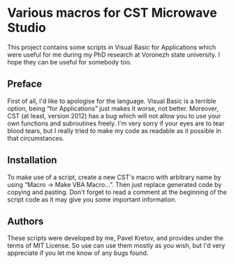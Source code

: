 Various macros for CST Microwave Studio
=======================================

This project contains some scripts in Visual Basic for Applications which were
useful for me during my PhD research at Voronezh state university. I hope they
can be useful for somebody too.

## Preface

First of all, I'd like to apologise for the language. Visual Basic is a terrible
option, being “for Applications” just makes it worse, not better. Moreover, CST
(at least, version 2012) has a bug which will not allow you to use your own
functions and subroutines freely. I'm very sorry if your eyes are to tear blood
tears, but I really tried to make my code as readable as it possible in that
circumstances.

## Installation

To make use of a script, create a new CST's macro with arbitrary name by using
“Macro → Make VBA Macro...”. Then just replace generated code by copying and
pasting. Don't forget to read a comment at the beginning of the script code
as it may give you some important information.

## Authors

These scripts were developed by me, Pavel Kretov, and provides under the terms
of MIT License. So use can use them mostly as you wish, but I'd very appreciate
if you let me know of any bugs found.

